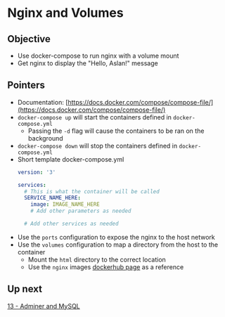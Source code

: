 # Nginx and Volumes

## Objective

* Use docker-compose to run nginx with a volume mount
* Get nginx to display the "Hello, Aslan!" message

## Pointers

* Documentation: [https://docs.docker.com/compose/compose-file/](https://docs.docker.com/compose/compose-file/)
* `docker-compose up` will start the containers defined in `docker-compose.yml`
    * Passing the `-d` flag will cause the containers to be ran on the background
* `docker-compose down` will stop the containers defined in `docker-compose.yml`
* Short template docker-compose.yml
    ```yml
    version: '3'

    services:
      # This is what the container will be called
      SERVICE_NAME_HERE:
        image: IMAGE_NAME_HERE
        # Add other parameters as needed
    
      # Add other services as needed
    ```
* Use the `ports` configuration to expose the nginx to the host network
* Use the `volumes` configuration to map a directory from the host to the container
  * Mount the `html` directory to the correct location
  * Use the `nginx` images [dockerhub page](https://hub.docker.com/_/nginx) as a reference

## Up next

[13 - Adminer and MySQL](../13-AdminerAndMySQL/README.md)
